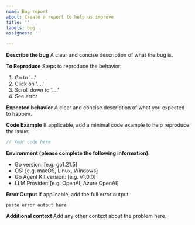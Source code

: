 ```yaml
---
name: Bug report
about: Create a report to help us improve
title: ''
labels: bug
assignees: ''

---
```


**Describe the bug**
A clear and concise description of what the bug is.

**To Reproduce**
Steps to reproduce the behavior:
1. Go to '...'
2. Click on '....'
3. Scroll down to '....'
4. See error

**Expected behavior**
A clear and concise description of what you expected to happen.

**Code Example**
If applicable, add a minimal code example to help reproduce the issue:

```go
// Your code here
```

**Environment (please complete the following information):**
 - Go version: [e.g. go1.21.5]
 - OS: [e.g. macOS, Linux, Windows]
 - Go Agent Kit version: [e.g. v1.0.0]
 - LLM Provider: [e.g. OpenAI, Azure OpenAI]

**Error Output**
If applicable, add the full error output:

```
paste error output here
```

**Additional context**
Add any other context about the problem here.